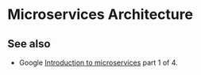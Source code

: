 # Microservices Architecture

## See also

- Google [Introduction to microservices](https://cloud.google.com/architecture/microservices-architecture-introduction?hl=en) part 1 of 4.
